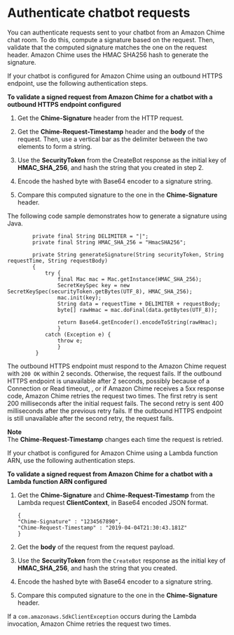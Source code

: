# Authenticate chatbot requests<a name="auth-bots"></a>

You can authenticate requests sent to your chatbot from an Amazon Chime chat room\. To do this, compute a signature based on the request\. Then, validate that the computed signature matches the one on the request header\. Amazon Chime uses the HMAC SHA256 hash to generate the signature\.

If your chatbot is configured for Amazon Chime using an outbound HTTPS endpoint, use the following authentication steps\.

**To validate a signed request from Amazon Chime for a chatbot with a outbound HTTPS endpoint configured**

1. Get the **Chime\-Signature** header from the HTTP request\.

1. Get the **Chime\-Request\-Timestamp** header and the **body** of the request\. Then, use a vertical bar as the delimiter between the two elements to form a string\.

1. Use the **SecurityToken** from the CreateBot response as the initial key of **HMAC\_SHA\_256**, and hash the string that you created in step 2\.

1. Encode the hashed byte with Base64 encoder to a signature string\.

1. Compare this computed signature to the one in the **Chime\-Signature** header\.

The following code sample demonstrates how to generate a signature using Java\.

```
        private final String DELIMITER = "|";
        private final String HMAC_SHA_256 = "HmacSHA256";
   
        private String generateSignature(String securityToken, String requestTime, String requestBody) 
        {
            try {
                final Mac mac = Mac.getInstance(HMAC_SHA_256);
                SecretKeySpec key = new SecretKeySpec(securityToken.getBytes(UTF_8), HMAC_SHA_256);
                mac.init(key);
                String data = requestTime + DELIMITER + requestBody;
                byte[] rawHmac = mac.doFinal(data.getBytes(UTF_8));

                return Base64.getEncoder().encodeToString(rawHmac);
                } 
            catch (Exception e) {
                throw e;
                }
         }
```

The outbound HTTPS endpoint must respond to the Amazon Chime request with `200 OK` within 2 seconds\. Otherwise, the request fails\. If the outbound HTTPS endpoint is unavailable after 2 seconds, possibly because of a Connection or Read timeout, , or if Amazon Chime receives a 5xx response code, Amazon Chime retries the request two times\. The first retry is sent 200 milliseconds after the initial request fails\. The second retry is sent 400 milliseconds after the previous retry fails\. If the outbound HTTPS endpoint is still unavailable after the second retry, the request fails\.

**Note**  
The **Chime\-Request\-Timestamp** changes each time the request is retried\.

If your chatbot is configured for Amazon Chime using a Lambda function ARN, use the following authentication steps\.

**To validate a signed request from Amazon Chime for a chatbot with a Lambda function ARN configured**

1. Get the **Chime\-Signature** and **Chime\-Request\-Timestamp** from the Lambda request **ClientContext**, in Base64 encoded JSON format\.

   ```
   {
   "Chime-Signature" : "1234567890",
   "Chime-Request-Timestamp" : "2019-04-04T21:30:43.181Z"
   }
   ```

1. Get the **body** of the request from the request payload\.

1. Use the **SecurityToken** from the `CreateBot` response as the initial key of **HMAC\_SHA\_256**, and hash the string that you created\.

1. Encode the hashed byte with Base64 encoder to a signature string\.

1. Compare this computed signature to the one in the **Chime\-Signature** header\. 

If a `com.amazonaws.SdkClientException` occurs during the Lambda invocation, Amazon Chime retries the request two times\.